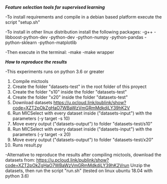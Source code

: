 ***Feature selection tools for supervised learning***

-To install requirements and compile in a debian based platform execute the script "setup.sh" 

-To install in other linux distribution install the following packages:
	-g++
	-libboost-python-dev
	-python-dev
	-python-numpy
	-python-pandas
	-python-sklearn
	-python-matplotlib

-Then execute in the terminal:
	-make
	-make wrapper

***How to reproduce the results***

-This experiments runs on python 3.6 or greater

1. Compile mictools
2. Create the folder "datasets-test" in the root folder of this proyect
3. Create the folder "s10" inside the folder "datasets-test"
4. Create the folder "x20" inside the folder "datasets-test"
5. Download datasets https://u.pcloud.link/publink/show?code=XZT2pOkZgHaO7WBaWzVmGRmMdkdjLY39hK2V 
6. Run MICSelect with every dataset inside ("datasets-input") with the parameters (-y target -s 10)
7. Move every output ("datasets-output") to folder "datasets-test/s10"
8. Run MICSelect with every dataset inside ("datasets-input") with the parameters (-y target -x 20)
9. Move every output ("datasets-output") to folder "datasets-test/x20"
10. Runs result.py


-Alternative to reproduce the results after compiling mictools, download the datasets from: 
https://u.pcloud.link/publink/show?code=XZT2pOkZgHaO7WBaWzVmGRmMdkdjLY39hK2Vrun 
Unzip the datasets, then run the script "run.sh" (tested on linux ubuntu 18.04 with python 3.6)